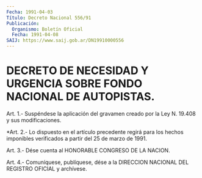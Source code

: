 ```yaml
---
Fecha: 1991-04-03
Título: Decreto Nacional 556/91
Publicación:
  Organismo: Boletín Oficial
  Fecha: 1991-04-08
SAIJ: https://www.saij.gob.ar/DN19910000556
---
```

# DECRETO DE NECESIDAD Y URGENCIA SOBRE FONDO NACIONAL DE AUTOPISTAS.

<a id="1"></a>
Art.  1.-  Suspéndese la aplicación del gravamen creado por la Ley N. 19.408 y sus modificaciones.

<a id="2"></a>
*Art.  2.-  Lo dispuesto en el artículo precedente regirá para los  hechos imponibles  verificados  a  partir  del  25 de marzo de 1991.

<a id="3"></a>
Art.  3.-  Dése  cuenta  al  HONORABLE  CONGRESO DE LA NACION.

<a id="4"></a>
Art. 4.- Comuníquese, publíquese, dése a la DIRECCION NACIONAL DEL REGISTRO OFICIAL y archívese.